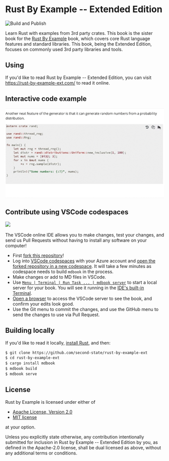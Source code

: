 # Rust By Example -- Extended Edition

![Build and Publish](https://github.com/second-state/rust-by-example-ext/workflows/Build%20and%20Publish/badge.svg)

Learn Rust with examples from 3rd party crates. This book is the sister book for the [Rust By Example](https://doc.rust-lang.org/rust-by-example/) book, 
which covers core Rust language features and standard libraries. This book, being the Extended Edition, focuses on commonly
used 3rd party libraries and tools.

## Using

If you'd like to read Rust by Example -- Extended Edition, you can visit https://rust-by-example-ext.com/
to read it online.

## Interactive code example

![Run an example from the web page](src/rbeext.gif)

## Contribute using VSCode codespaces

<p>
    <a href="https://online.visualstudio.com/environments/new?name=Rust%20by%20Example%20Extended&repo=second-state/rust-by-example-ext">
        <img src="https://img.shields.io/endpoint?style=social&url=https%3A%2F%2Faka.ms%2Fvso-badge">
    </a>
</p>

The VSCode online IDE allows you to make changes, test your changes, and send us Pull Requests without having to install any software on your computer!

* First [fork this repository](https://github.com/second-state/rust-by-example-ext/fork)!
* Log into [VSCode codespaces](https://online.visualstudio.com/) with your Azure account and [open the forked repository in a new codespace](img/vscode_create.png). It will take a few minutes as codespace needs to build `mdbook` in the process.
* Make changes or add to MD files in VSCode.
* Use [`Menu | Terminal | Run Task ... | mdbook server`](img/vscode_run.png) to start a local server for your book. You will see it running in the [IDE's built-in Terminal](img/vscode_terminal.png).
* [Open a browser](img/vscode_port.png) to access the VSCode server to see the book, and confirm your edits look good.
* Use the Git menu to commit the changes, and use the GitHub menu to send the changes to use via Pull Request.

## Building locally

If you'd like to read it locally, [install Rust], and then:

```bash
$ git clone https://github.com/second-state/rust-by-example-ext
$ cd rust-by-example-ext
$ cargo install mdbook
$ mdbook build
$ mdbook serve
```

[install Rust]: https://www.rust-lang.org/tools/install

## License

Rust by Example is licensed under either of

 * [Apache License, Version 2.0](http://www.apache.org/licenses/LICENSE-2.0)
 * [MIT license](http://opensource.org/licenses/MIT)

at your option.

Unless you explicitly state otherwise, any contribution intentionally submitted
for inclusion in Rust by Example -- Extended Edition by you, as defined in the Apache-2.0 license, shall be
dual licensed as above, without any additional terms or conditions.
